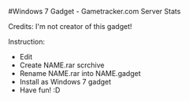 #Windows 7 Gadget - Gametracker.com Server Stats

Credits:
I'm not creator of this gadget!


Instruction:
- Edit
- Create NAME.rar scrchive
- Rename NAME.rar into NAME.gadget
- Install as Windows 7 gadget
- Have fun! :D
